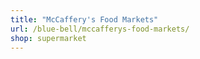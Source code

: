 ```yaml
---
title: "McCaffery's Food Markets"
url: /blue-bell/mccafferys-food-markets/
shop: supermarket
---
```

